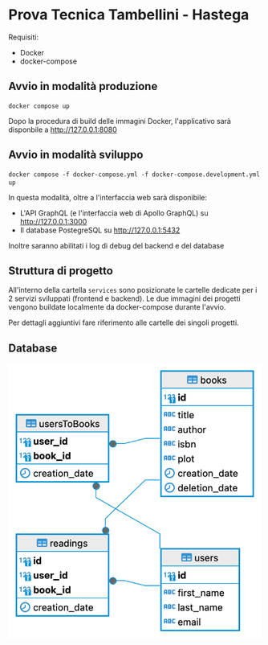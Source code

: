 # Prova Tecnica Tambellini - Hastega

Requisiti:

- Docker
- docker-compose

## Avvio in modalità produzione

```
docker compose up
```

Dopo la procedura di build delle immagini Docker, l'applicativo sarà disponbile a http://127.0.0.1:8080

## Avvio in modalità sviluppo

```
docker compose -f docker-compose.yml -f docker-compose.development.yml up
```

In questa modalità, oltre a l'interfaccia web sarà disponibile:

- L'API GraphQL (e l'interfaccia web di Apollo GraphQL) su http://127.0.0.1:3000
- Il database PostegreSQL su http://127.0.0.1:5432

Inoltre saranno abilitati i log di debug del backend e del database

## Struttura di progetto

All'interno della cartella `services` sono posizionate le cartelle dedicate per i 2 servizi sviluppati (frontend e backend).
Le due immagini dei progetti vengono buildate localmente da docker-compose durante l'avvio.

Per dettagli aggiuntivi fare riferimento alle cartelle dei singoli progetti.

## Database

![database](./database_structure.png)
